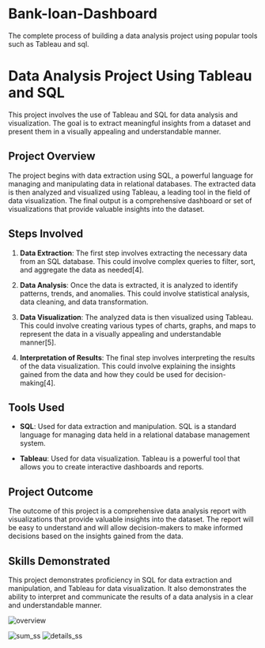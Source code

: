 # Bank-loan-Dashboard
The complete process of building a data analysis project using popular tools such as Tableau and sql.
# Data Analysis Project Using Tableau and SQL

This project involves the use of Tableau and SQL for data analysis and visualization. The goal is to extract meaningful insights from a dataset and present them in a visually appealing and understandable manner.

## Project Overview

The project begins with data extraction using SQL, a powerful language for managing and manipulating data in relational databases. The extracted data is then analyzed and visualized using Tableau, a leading tool in the field of data visualization. The final output is a comprehensive dashboard or set of visualizations that provide valuable insights into the dataset.

## Steps Involved

1. **Data Extraction**: The first step involves extracting the necessary data from an SQL database. This could involve complex queries to filter, sort, and aggregate the data as needed[4].

2. **Data Analysis**: Once the data is extracted, it is analyzed to identify patterns, trends, and anomalies. This could involve statistical analysis, data cleaning, and data transformation.

3. **Data Visualization**: The analyzed data is then visualized using Tableau. This could involve creating various types of charts, graphs, and maps to represent the data in a visually appealing and understandable manner[5].

4. **Interpretation of Results**: The final step involves interpreting the results of the data visualization. This could involve explaining the insights gained from the data and how they could be used for decision-making[4].

## Tools Used

- **SQL**: Used for data extraction and manipulation. SQL is a standard language for managing data held in a relational database management system.

- **Tableau**: Used for data visualization. Tableau is a powerful tool that allows you to create interactive dashboards and reports.

## Project Outcome

The outcome of this project is a comprehensive data analysis report with visualizations that provide valuable insights into the dataset. The report will be easy to understand and will allow decision-makers to make informed decisions based on the insights gained from the data.

## Skills Demonstrated

This project demonstrates proficiency in SQL for data extraction and manipulation, and Tableau for data visualization. It also demonstrates the ability to interpret and communicate the results of a data analysis in a clear and understandable manner.


![overview](https://github.com/shangeethAlex/Bank-loan-Dashboard/assets/91450175/e37723b0-5d0c-421c-a252-b4b4a6860fd5)

![sum_ss](https://github.com/shangeethAlex/Bank-loan-Dashboard/assets/91450175/6e710e57-8784-4bdd-af56-241e6cb2775a)
![details_ss](https://github.com/shangeethAlex/Bank-loan-Dashboard/assets/91450175/35e6339a-a0cf-4795-86d0-bbfbd2dc8d8e)
